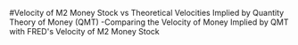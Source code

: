 #Velocity of M2 Money Stock vs Theoretical Velocities Implied by Quantity Theory of Money (QMT)
-Comparing the Velocity of Money Implied by QMT with FRED's Velocity of M2 Money Stock
